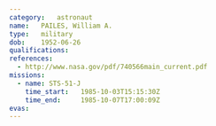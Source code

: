 ```yaml
---
category:	astronaut
name:	PAILES, William A.
type:	military
dob:	1952-06-26
qualifications:
references:
  - http://www.nasa.gov/pdf/740566main_current.pdf
missions:
  - name: STS-51-J
    time_start:   1985-10-03T15:15:30Z
    time_end:     1985-10-07T17:00:09Z
evas:
---
```

